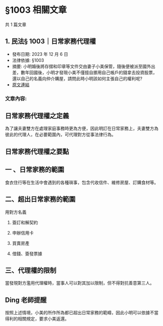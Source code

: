 # §1003 相關文章

共 1 篇文章

## 1. 民法§ 1003｜日常家務代理權

- 發布日期: 2023 年 12 月 6 日
- 法律依據: §1003
- 摘要: 小明婚後將存摺和印章等文件交由妻子小美保管，隨後便被派至國外出差，數年回國後，小明才發現小美不僅擅自挪用自己帳戶的錢拿去投資股票，還以自己的名義向仲介購屋，請問此時小明該如何主張自己的權利呢?
- [原文連結](https://www.jasper-realestate.com/%e6%b0%91%e6%b3%95-1003-%e6%97%a5%e5%b8%b8-%e5%ae%b6%e5%8b%99%e4%bb%a3%e7%90%86%e6%ac%8a/)

### 文章內容:

## 日常家務代理權之定義

為了讓夫妻雙方在處理家庭事務時更為方便，因此明訂在日常家務上，夫妻雙方為彼此的代理人，在必要範圍內，可代理對方從事法律行為。

## 日常家務代理權之要點

## 一 、日常家務的範圍

食衣住行等在生活中會遇到的各種瑣事，包含代收信件、維修房屋、訂購食材等。

## 二、超出日常家務的範圍

用對方名義

1. 簽訂和解契約

2. 申辦信用卡

3. 買賣房產

4. 借錢、簽發票據

## 三、代理權的限制

當發現對方濫用代理權時，當事人可以對其加以限制，但不得對抗善意第三人。

## Ding 老師提醒

按照上述情境，小美的所作所為都已超出日常家務的範疇，因此小明可以依據不當得利的相關規定，要求小美返還。